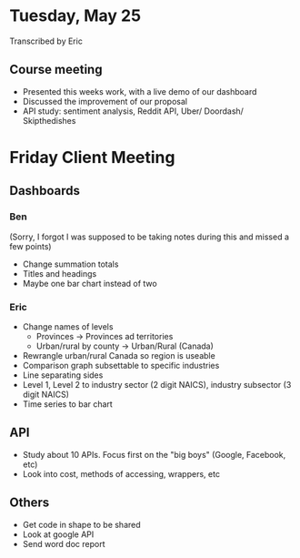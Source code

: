 # Tuesday, May 25

Transcribed by Eric

## Course meeting

- Presented this weeks work, with a live demo of our dashboard
- Discussed the improvement of our proposal
- API study: sentiment analysis, Reddit API, Uber/ Doordash/ Skipthedishes

# Friday Client Meeting

## Dashboards

### Ben

(Sorry, I forgot I was supposed to be taking notes during this and missed a few points)

- Change summation totals
- Titles and headings
- Maybe one bar chart instead of two

### Eric

- Change names of levels
  - Provinces -> Provinces ad territories
  - Urban/rural by county -> Urban/Rural (Canada)
- Rewrangle urban/rural Canada so region is useable
- Comparison graph subsettable to specific industries
- Line separating sides
- Level 1, Level 2 to industry sector (2 digit NAICS), industry subsector (3 digit NAICS)
- Time series to bar chart

## API

- Study about 10 APIs. Focus first on the "big boys" (Google, Facebook, etc)
- Look into cost, methods of accessing, wrappers, etc



## Others

- Get code in shape to be shared
- Look at google API
- Send word doc report



